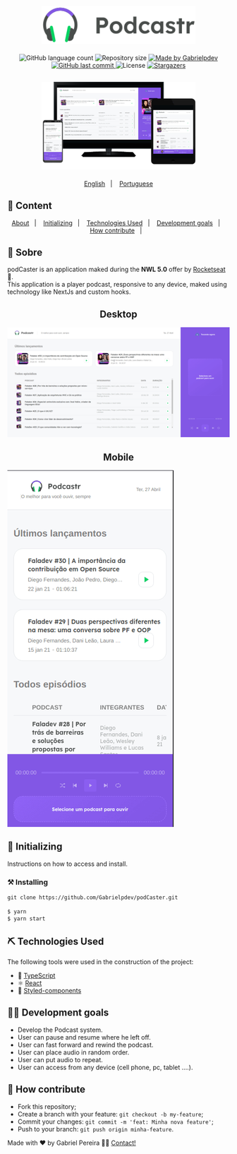 <h2 align="center">
    <img alt="podCaster" title="#podCaster" src=".github/logo.svg" width="350px" />
</h2>
  
<p align="center">
  <img alt="GitHub language count" src="https://img.shields.io/github/languages/count/Gabrielpdev/podCaster?color=%2304D361"/>

  <img alt="Repository size" src="https://img.shields.io/github/repo-size/Gabrielpdev/podCaster"/>

  	
  <a href="https://www.linkedin.com/in/gabriel-pereira-oliveira-78b1801ab/">
    <img alt="Made by Gabrielpdev" src="https://img.shields.io/badge/made%20by-Gabrielpdev-%2304D361"/>
  </a>
	
  
  <a href="https://github.com/Gabrielpdev/podCaster/commits/master">
    <img alt="GitHub last commit" src="https://img.shields.io/github/last-commit/Gabrielpdev/podCaster"/>
  </a>

  <img alt="License" src="https://img.shields.io/badge/license-MIT-brightgreen">
   <a href="https://github.com/Gabrielpdev/podCaster/stargazers">
    <img alt="Stargazers" src="https://img.shields.io/github/stars/Gabrielpdev/podCaster?style=social"/>
  </a>
</p>

<h2 align="center">
    <img alt="podCaster" title="#podCaster" src=".github/Preview.png" width="350px" />
</h2>

<p align="center">
  <a href="https://github.com/Gabrielpdev/podCaster/README.md">English</a>&nbsp;&nbsp;&nbsp;|&nbsp;&nbsp;&nbsp;
  <a href="https://github.com/Gabrielpdev/podCaster/README-PT.md">Portuguese</a>
</p>

## 📝 Content
<p align="center">
<a href="#about">About</a>&nbsp;&nbsp;&nbsp;|&nbsp;&nbsp;&nbsp;
<a href="#getting_started">Initializing</a>&nbsp;&nbsp;&nbsp;|&nbsp;&nbsp;&nbsp;
<a href="#built_using">Technologies Used</a>&nbsp;&nbsp;&nbsp;|&nbsp;&nbsp;&nbsp;
<a href="#roadmap">Development goals</a>&nbsp;&nbsp;&nbsp;|&nbsp;&nbsp;&nbsp;
<a href="#contribute">How contribute</a>&nbsp;&nbsp;&nbsp;|&nbsp;&nbsp;&nbsp;
</p>


## 🧐 Sobre <a name = "about"></a>

podCaster is an application maked during the **NWL 5.0** offer by [Rocketseat] :rocket:.<br/>
This application is a player podcast, responsive to any device, maked using technology like NextJs and custom hooks. </br>

<span align="center">
	<h2>Desktop</h2>
	<img alt="podCaster" title="#podCaster" src=".github/podCaster.gif"  />
</span>

<span align="center">
	<h2>Mobile</h2>
	<img alt="podCaster" title="#podCaster" src=".github/mobile.gif" />
</span>

## 🏁 Initializing <a name = "getting_started"></a>

Instructions on how to access and install.
### ⚒ Installing <a name = "installing"></a>
```
git clone https://github.com/Gabrielpdev/podCaster.git

$ yarn
$ yarn start
```

## ⛏️ Technologies Used <a name = "built_using"></a>

The following tools were used in the construction of the project:
- 🔵 [TypeScript][typescript]
- ⚛️ [React][reactjs]
- 💅 [Styled-components][styled-components]

## 👨‍💼 Development goals <a name = "roadmap"></a>
- Develop the Podcast system.
- User can pause and resume where he left off.
- User can fast forward and rewind the podcast.
- User can place audio in random order. 
- User can put audio to repeat.
- User can access from any device (cell phone, pc, tablet ....).

## 🤔 How contribute <a name = "contribute"></a>
- Fork this repository;
- Create a branch with your feature: `git checkout -b my-feature`;
- Commit your changes: `git commit -m 'feat: Minha nova feature'`;
- Push to your branch: `git push origin minha-feature`.

Made with ❤️ by Gabriel Pereira 👋🏽 [Contact!](https://www.linkedin.com/in/gabriel-pereira-oliveira-78b1801ab/)

[typescript]: https://www.typescriptlang.org/
[reactjs]: https://reactjs.org
[rs]: https://rocketseat.com.br
[Rocketseat]:https://github.com/Rocketseat
[styled-components]:https://styled-components.com/


